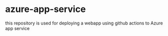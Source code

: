 # azure-app-service
this repository is used for deploying a webapp using github actions to Azure app service
